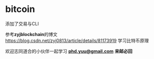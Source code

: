 # bitcoin

添加了交易与CLI

参考**zyjblockchain**的博文 <https://blog.csdn.net/zyj0813/article/details/81173919> 学习比特币原理

欢迎志同道合的小伙伴一起学习
**phd.yuu@gmail.com**
**来邮必回**
